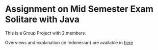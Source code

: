 # Assignment on Mid Semester Exam Solitare with Java

This is a Group Project with 2 members.

Overviews and explanation (in Indonesian) are available in [here](/UAS_Laporan%20SDL%20Final%20Project.pdf)
